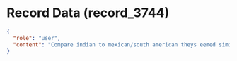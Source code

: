 # Record Data (record_3744)

```json
{
  "role": "user",
  "content": "Compare indian to mexican/south american theys eemed similar but how are they different? they seem almost same? Or may be i am mistaken please go into any differences\n"
}
```
